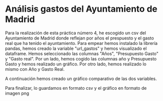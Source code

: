 # Análisis gastos del Ayuntamiento de Madrid
Para la realización de esta práctica número 4, he escogido un csv del Ayuntamiento de Madrid donde reflejan por años el prespuesto y el gasto real que ha tenido el ayuntamiento. Para empear hemos instalado la librería pandas, hemos creado la variable "url_gastos" y hemos visualizado el dataframe. Hemos seleccionado las columnas "Años", "Presupuesto Gasto" y "Gasto real". Por un lado, hemos cogido las columnas año y Presupuesto Gasto y hemos realizado un gráfico. Por otro lado, hemos realizado lo mismo con Año y Gasto Real. 

A continuación hemos creado un gráfico comparativo de las dos variables. 

Para finalizar, lo guardamos en formato csv y el gráfico en formato de imagen png
